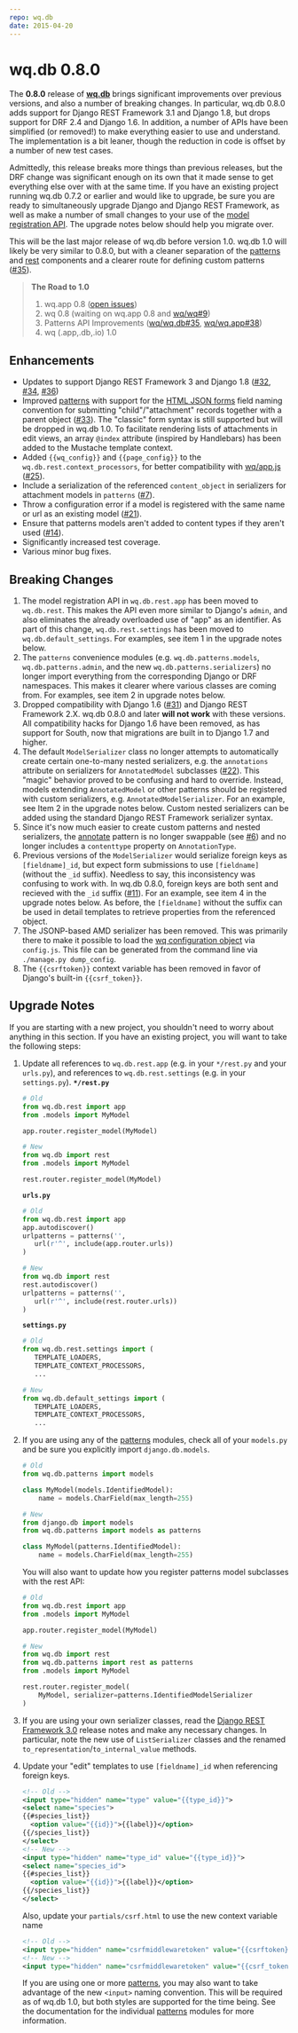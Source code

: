 ```yaml
---
repo: wq.db
date: 2015-04-20
---
```


# wq.db 0.8.0

The **0.8.0** release of **[wq.db](../wq.db/index.md)** brings significant improvements over previous versions, and also a number of breaking changes.  In particular, wq.db 0.8.0 adds support for Django REST Framework 3.1 and Django 1.8, but drops support for DRF 2.4 and Django 1.6.  In addition, a number of APIs have been simplified (or removed!) to make everything easier to use and understand.  The implementation is a bit leaner, though the reduction in code is offset by a number of new test cases.

Admittedly, this release breaks more things than previous releases, but the DRF change was significant enough on its own that it made sense to get everything else over with at the same time.  If you have an existing project running wq.db 0.7.2 or earlier and would like to upgrade, be sure you are ready to simultaneously upgrade Django and Django REST Framework, as well as make a number of small changes to your use of the [model registration API](../wq.db/router.md).  The upgrade notes below should help you migrate over.

This will be the last major release of wq.db before version 1.0.  wq.db 1.0 will likely be very similar to 0.8.0, but with a cleaner separation of the [patterns](../wq.db/patterns.md) and [rest](../wq.db/rest.md) components and a clearer route for defining custom patterns ([#35](https://github.com/wq/wq.db/issues/35)).

> **The Road to 1.0**
> 1. wq.app 0.8 ([open issues](https://github.com/wq/wq.app/milestones/0.8.0))
> 2. wq 0.8 (waiting on wq.app 0.8 and [wq/wq#9](https://github.com/wq/wq/issues/9))
> 3. Patterns API Improvements ([wq/wq.db#35](https://github.com/wq/wq.db/issues/35), [wq/wq.app#38](https://github.com/wq/wq.app/issues/38))
> 4. wq (.app,.db,.io) 1.0

## Enhancements
- Updates to support Django REST Framework 3 and Django 1.8 ([#32](https://github.com/wq/wq.db/issues/32), [#34](https://github.com/wq/wq.db/issues/34), [#36](https://github.com/wq/wq.db/issues/36))
- Improved [patterns](../wq.db/patterns.md) with support for the [HTML JSON forms](https://www.w3.org/TR/html-json-forms/) field naming convention for submitting "child"/"attachment" records together with a parent object ([#33](https://github.com/wq/wq.db/issues/33)).  The "classic" form syntax is still supported but will be dropped in wq.db 1.0.  To facilitate rendering lists of attachments in edit views, an array `@index` attribute (inspired by Handlebars) has been added to the Mustache template context.
- Added `{{wq_config}}` and `{{page_config}}` to the `wq.db.rest.context_processors`, for better compatibility with [wq/app.js](../@wq/app.md) ([#25](https://github.com/wq/wq.db/issues/25)).
- Include a serialization of the referenced `content_object` in serializers for attachment models in `patterns` ([#7](https://github.com/wq/wq.db/issues/7)).
- Throw a configuration error if a model is registered with the same name or url as an existing model ([#21](https://github.com/wq/wq.db/issues/21)).
- Ensure that patterns models aren't added to content types if they aren't used ([#14](https://github.com/wq/wq.db/issues/14)).
- Significantly increased test coverage.
- Various minor bug fixes.

## Breaking Changes
1. The model registration API in `wq.db.rest.app` has been moved to `wq.db.rest`.  This makes the API even more similar to Django's `admin`, and also eliminates the already overloaded use of "app" as an identifier.
   As part of this change, `wq.db.rest.settings` has been moved to `wq.db.default_settings`.  For examples, see item 1 in the upgrade notes below.
2. The `patterns` convenience modules (e.g. `wq.db.patterns.models`, `wq.db.patterns.admin`, and the new `wq.db.patterns.serializers`) no longer import everything from the corresponding Django or DRF namespaces.  This makes it clearer where various classes are coming from.  For examples, see item 2 in upgrade notes below.
3. Dropped compatibility with Django 1.6 ([#31](https://github.com/wq/wq.db/issues/31)) and Django REST Framework 2.X.  wq.db 0.8.0 and later **will not work** with these versions.  All compatibility hacks for Django 1.6 have been removed, as has support for South, now that migrations are built in to Django 1.7 and higher.
4. The default `ModelSerializer` class no longer attempts to automatically create certain one-to-many nested serializers, e.g. the `annotations` attribute on serializers for `AnnotatedModel` subclasses ([#22](https://github.com/wq/wq.db/issues/22)).  This "magic" behavior proved to be confusing and hard to override.  Instead, models extending  `AnnotatedModel` or other patterns should be registered with custom serializers, e.g. `AnnotatedModelSerializer`.  For an example, see Item 2 in the upgrade notes below.  Custom nested serializers can be added using the standard Django REST Framework serializer syntax.
5. Since it's now much easier to create custom patterns and nested serializers, the [annotate](../wq.db/patterns.md) pattern is no longer swappable (see [#6](https://github.com/wq/wq.db/issues/6)) and no longer includes a `contenttype` property on `AnnotationType`.
6. Previous versions of the `ModelSerializer` would serialize foreign keys as `[fieldname]_id`, but expect form submissions to use `[fieldname]` (without the `_id` suffix).  Needless to say, this inconsistency was confusing to work with.  In wq.db 0.8.0, foreign keys are both sent and recieved with the `_id` suffix ([#11](https://github.com/wq/wq.db/issues/11)).  For an example, see item 4 in the upgrade notes below.  As before, the `[fieldname]` without the suffix can be used in detail templates to retrieve properties from the referenced object. 
7. The JSONP-based AMD serializer has been removed.  This was primarily there to make it possible to load the [wq configuration object](../config.md) via `config.js`.  This file can be generated from the command line via `./manage.py dump_config`.
8. The `{{csrftoken}}` context variable has been removed in favor of Django's built-in `{{csrf_token}}`.

## Upgrade Notes

If you are starting with a new project, you shouldn't need to worry about anything in this section.  If you have an existing project, you will want to take the following steps:
1. Update all references to `wq.db.rest.app` (e.g. in your  `*/rest.py` and your `urls.py`), and references to `wq.db.rest.settings` (e.g. in your `settings.py`).
   **`*/rest.py`**
   
   ``` python
   # Old
   from wq.db.rest import app
   from .models import MyModel
   
   app.router.register_model(MyModel)
   
   # New
   from wq.db import rest
   from .models import MyModel
   
   rest.router.register_model(MyModel)
   ```
   
   **`urls.py`**
   
   ``` python
   # Old
   from wq.db.rest import app
   app.autodiscover()
   urlpatterns = patterns('',
      url(r'^', include(app.router.urls))
   )
   
   # New
   from wq.db import rest
   rest.autodiscover()
   urlpatterns = patterns('',
      url(r'^', include(rest.router.urls))
   )
   ```
   
   **`settings.py`**
   
   ``` python
   # Old
   from wq.db.rest.settings import (
      TEMPLATE_LOADERS,
      TEMPLATE_CONTEXT_PROCESSORS,
      ...
   
   # New
   from wq.db.default_settings import (
      TEMPLATE_LOADERS,
      TEMPLATE_CONTEXT_PROCESSORS,
      ...
   ```
2. If you are using any of the [patterns](../wq.db/patterns.md) modules, check all of your `models.py` and be sure you explicitly import `django.db.models`.  
   
   ``` python
   # Old
   from wq.db.patterns import models
   
   class MyModel(models.IdentifiedModel):
       name = models.CharField(max_length=255)
   
   # New
   from django.db import models
   from wq.db.patterns import models as patterns
   
   class MyModel(patterns.IdentifiedModel):
       name = models.CharField(max_length=255)
   ```
   
   You will also want to update how you register patterns model subclasses with the rest API:
   
   ``` python
   # Old
   from wq.db.rest import app
   from .models import MyModel
   
   app.router.register_model(MyModel)
   
   # New
   from wq.db import rest
   from wq.db.patterns import rest as patterns
   from .models import MyModel
   
   rest.router.register_model(
       MyModel, serializer=patterns.IdentifiedModelSerializer
   )
   ```
3. If you are using your own serializer classes, read the [Django REST Framework 3.0](https://www.django-rest-framework.org/topics/3.0-announcement/) release notes and make any necessary changes.  In particular, note the new use of `ListSerializer` classes and the renamed `to_representation`/`to_internal_value` methods.
4. Update your "edit" templates to use `[fieldname]_id` when referencing foreign keys.
   
   ``` xml
   <!-- Old -->
   <input type="hidden" name="type" value="{{type_id}}">
   <select name="species">
   {{#species_list}}
     <option value="{{id}}">{{label}}</option>
   {{/species_list}}
   </select>
   <!-- New -->
   <input type="hidden" name="type_id" value="{{type_id}}">
   <select name="species_id">
   {{#species_list}}
     <option value="{{id}}">{{label}}</option>
   {{/species_list}}
   </select>
   ```
   
   Also, update your `partials/csrf.html` to use the new context variable name
   
   ``` xml
   <!-- Old -->
   <input type="hidden" name="csrfmiddlewaretoken" value="{{csrftoken}}">
   <!-- New -->
   <input type="hidden" name="csrfmiddlewaretoken" value="{{csrf_token}}">
   ```
   
   If you are using one or more [patterns](../wq.db/patterns.md), you may also want to take advantage of the new `<input>` naming convention.  This will be required as of wq.db 1.0, but both styles are supported for the time being.  See the documentation for the individual [patterns](../wq.db/patterns.md) modules for more information.

